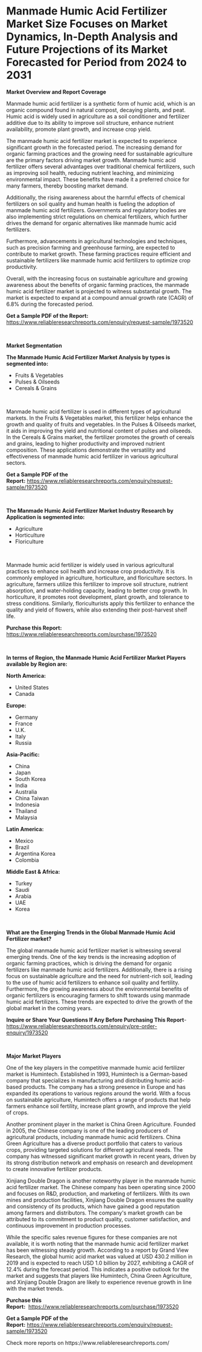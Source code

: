 <p><h1>Manmade Humic Acid Fertilizer Market Size Focuses on Market Dynamics, In-Depth Analysis and Future Projections of its Market Forecasted for Period from 2024 to 2031</h1></p><p><strong>Market Overview and Report Coverage</strong></p>
<p><p>Manmade humic acid fertilizer is a synthetic form of humic acid, which is an organic compound found in natural compost, decaying plants, and peat. Humic acid is widely used in agriculture as a soil conditioner and fertilizer additive due to its ability to improve soil structure, enhance nutrient availability, promote plant growth, and increase crop yield.</p><p>The manmade humic acid fertilizer market is expected to experience significant growth in the forecasted period. The increasing demand for organic farming practices and the growing need for sustainable agriculture are the primary factors driving market growth. Manmade humic acid fertilizer offers several advantages over traditional chemical fertilizers, such as improving soil health, reducing nutrient leaching, and minimizing environmental impact. These benefits have made it a preferred choice for many farmers, thereby boosting market demand.</p><p>Additionally, the rising awareness about the harmful effects of chemical fertilizers on soil quality and human health is fueling the adoption of manmade humic acid fertilizers. Governments and regulatory bodies are also implementing strict regulations on chemical fertilizers, which further drives the demand for organic alternatives like manmade humic acid fertilizers.</p><p>Furthermore, advancements in agricultural technologies and techniques, such as precision farming and greenhouse farming, are expected to contribute to market growth. These farming practices require efficient and sustainable fertilizers like manmade humic acid fertilizers to optimize crop productivity.</p><p>Overall, with the increasing focus on sustainable agriculture and growing awareness about the benefits of organic farming practices, the manmade humic acid fertilizer market is projected to witness substantial growth. The market is expected to expand at a compound annual growth rate (CAGR) of 6.8% during the forecasted period.</p></p>
<p><strong>Get a Sample PDF of the Report:</strong> <a href="https://www.reliableresearchreports.com/enquiry/request-sample/1973520">https://www.reliableresearchreports.com/enquiry/request-sample/1973520</a></p>
<p>&nbsp;</p>
<p><strong>Market Segmentation</strong></p>
<p><strong>The Manmade Humic Acid Fertilizer Market Analysis by types is segmented into:</strong></p>
<p><ul><li>Fruits & Vegetables</li><li>Pulses & Oilseeds</li><li>Cereals & Grains</li></ul></p>
<p>&nbsp;</p>
<p><p>Manmade humic acid fertilizer is used in different types of agricultural markets. In the Fruits & Vegetables market, this fertilizer helps enhance the growth and quality of fruits and vegetables. In the Pulses & Oilseeds market, it aids in improving the yield and nutritional content of pulses and oilseeds. In the Cereals & Grains market, the fertilizer promotes the growth of cereals and grains, leading to higher productivity and improved nutrient composition. These applications demonstrate the versatility and effectiveness of manmade humic acid fertilizer in various agricultural sectors.</p></p>
<p><strong>Get a Sample PDF of the Report:</strong>&nbsp;<a href="https://www.reliableresearchreports.com/enquiry/request-sample/1973520">https://www.reliableresearchreports.com/enquiry/request-sample/1973520</a></p>
<p>&nbsp;</p>
<p><strong>The Manmade Humic Acid Fertilizer Market Industry Research by Application is segmented into:</strong></p>
<p><ul><li>Agriculture</li><li>Horticulture</li><li>Floriculture</li></ul></p>
<p>&nbsp;</p>
<p><p>Manmade humic acid fertilizer is widely used in various agricultural practices to enhance soil health and increase crop productivity. It is commonly employed in agriculture, horticulture, and floriculture sectors. In agriculture, farmers utilize this fertilizer to improve soil structure, nutrient absorption, and water-holding capacity, leading to better crop growth. In horticulture, it promotes root development, plant growth, and tolerance to stress conditions. Similarly, floriculturists apply this fertilizer to enhance the quality and yield of flowers, while also extending their post-harvest shelf life.</p></p>
<p><strong>Purchase this Report:</strong>&nbsp; <a href="https://www.reliableresearchreports.com/purchase/1973520">https://www.reliableresearchreports.com/purchase/1973520</a></p>
<p>&nbsp;</p>
<p><strong>In terms of Region, the Manmade Humic Acid Fertilizer Market Players available by Region are:</strong></p>
<p>
    <p> <strong> North America: </strong>
        <ul>
            <li>United States</li>
            <li>Canada</li>
        </ul>
        </p> 
    <p> <strong> Europe: </strong>
        <ul>
            <li>Germany</li>
            <li>France</li>
            <li>U.K.</li>
            <li>Italy</li>
            <li>Russia</li>
        </ul>
        </p> 
    <p> <strong> Asia-Pacific: </strong>
        <ul>
            <li>China</li>
            <li>Japan</li>
            <li>South Korea</li>
            <li>India</li>
            <li>Australia</li>
            <li>China Taiwan</li>
            <li>Indonesia</li>
            <li>Thailand</li>
            <li>Malaysia</li>
        </ul>
        </p> 
    <p> <strong> Latin America: </strong>
        <ul>
            <li>Mexico</li>
            <li>Brazil</li>
            <li>Argentina Korea</li>
            <li>Colombia</li>
        </ul>
        </p> 
    <p> <strong> Middle East & Africa: </strong>
        <ul>
            <li>Turkey</li>
            <li>Saudi</li>
            <li>Arabia</li>
            <li>UAE</li>
            <li>Korea</li>
        </ul>
    </p>
    </p>
<p>&nbsp;</p>
<p><strong>What are the Emerging Trends in the Global Manmade Humic Acid Fertilizer market?</strong></p>
<p><p>The global manmade humic acid fertilizer market is witnessing several emerging trends. One of the key trends is the increasing adoption of organic farming practices, which is driving the demand for organic fertilizers like manmade humic acid fertilizers. Additionally, there is a rising focus on sustainable agriculture and the need for nutrient-rich soil, leading to the use of humic acid fertilizers to enhance soil quality and fertility. Furthermore, the growing awareness about the environmental benefits of organic fertilizers is encouraging farmers to shift towards using manmade humic acid fertilizers. These trends are expected to drive the growth of the global market in the coming years.</p></p>
<p><strong>Inquire or Share Your Questions If Any Before Purchasing This Report</strong>- <a href="https://www.reliableresearchreports.com/enquiry/pre-order-enquiry/1973520">https://www.reliableresearchreports.com/enquiry/pre-order-enquiry/1973520</a></p>
<p>&nbsp;</p>
<p><strong>Major Market Players</strong></p>
<p><p>One of the key players in the competitive manmade humic acid fertilizer market is Humintech. Established in 1993, Humintech is a German-based company that specializes in manufacturing and distributing humic acid-based products. The company has a strong presence in Europe and has expanded its operations to various regions around the world. With a focus on sustainable agriculture, Humintech offers a range of products that help farmers enhance soil fertility, increase plant growth, and improve the yield of crops. </p><p>Another prominent player in the market is China Green Agriculture. Founded in 2005, the Chinese company is one of the leading producers of agricultural products, including manmade humic acid fertilizers. China Green Agriculture has a diverse product portfolio that caters to various crops, providing targeted solutions for different agricultural needs. The company has witnessed significant market growth in recent years, driven by its strong distribution network and emphasis on research and development to create innovative fertilizer products.</p><p>Xinjiang Double Dragon is another noteworthy player in the manmade humic acid fertilizer market. The Chinese company has been operating since 2000 and focuses on R&D, production, and marketing of fertilizers. With its own mines and production facilities, Xinjiang Double Dragon ensures the quality and consistency of its products, which have gained a good reputation among farmers and distributors. The company's market growth can be attributed to its commitment to product quality, customer satisfaction, and continuous improvement in production processes.</p><p>While the specific sales revenue figures for these companies are not available, it is worth noting that the manmade humic acid fertilizer market has been witnessing steady growth. According to a report by Grand View Research, the global humic acid market was valued at USD 430.2 million in 2019 and is expected to reach USD 1.0 billion by 2027, exhibiting a CAGR of 12.4% during the forecast period. This indicates a positive outlook for the market and suggests that players like Humintech, China Green Agriculture, and Xinjiang Double Dragon are likely to experience revenue growth in line with the market trends.</p></p>
<p><strong>Purchase this Report:</strong>&nbsp;&nbsp;<a href="https://www.reliableresearchreports.com/purchase/1973520">https://www.reliableresearchreports.com/purchase/1973520</a></p>
<p></p>
<p><strong>Get a Sample PDF of the Report:</strong>&nbsp;<a href="https://www.reliableresearchreports.com/enquiry/request-sample/1973520">https://www.reliableresearchreports.com/enquiry/request-sample/1973520</a></p>
<p>Check more reports on https://www.reliableresearchreports.com/</p>